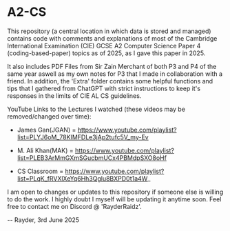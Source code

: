 # A2-CS
This repository (a central location in which data is stored and managed) contains code with comments and explanations of most of the Cambridge International Examination (CIE) GCSE A2 Computer Science Paper 4 (coding-based-paper) topics as of 2025, as I gave this paper in 2025.

It also includes PDF Files from Sir Zain Merchant of both P3 and P4 of the same year aswell as my own notes for P3 that I made in collaboration with a friend. In addition, the 'Extra' folder contains some helpful functions and tips that I gathered from ChatGPT with strict instructions to keep it's responses in the limits of CIE AL CS guidelines.

YouTube Links to the Lectures I watched (these videos may be removed/changed over time):
- James Gan(JGAN) = https://www.youtube.com/playlist?list=PLYJ6oM_78KIMFDLe3jAp2tufc5V_my-Ev

- M. Ali Khan(MAK) = https://www.youtube.com/playlist?list=PLEB3ArMmGXmSGucbmUCx4PBMdpSXO8oHf

- CS Classroom = https://www.youtube.com/playlist?list=PLqK_fRVXlXeYq6Hh3Qglu8BXPD0t1a4W_

I am open to changes or updates to this repository if someone else is willing to do the work. I highly doubt I myself will be updating it anytime soon. Feel free to contact me on Discord @ 'RayderRaidz'.

-- Rayder, 3rd June 2025
